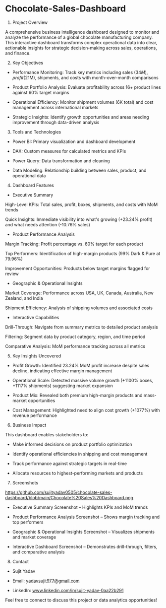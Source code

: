 # Chocolate-Sales-Dashboard

1. Project Overview

A comprehensive business intelligence dashboard designed to monitor and analyze the performance of a global chocolate manufacturing company. This interactive dashboard transforms complex operational data into clear, actionable insights for strategic decision-making across sales, operations, and finance.

2. Key Objectives

- Performance Monitoring: Track key metrics including sales ($34M), profit ($21M), shipments, and costs with month-over-month comparisons

- Product Portfolio Analysis: Evaluate profitability across 16+ product lines against 60% target margins

- Operational Efficiency: Monitor shipment volumes (6K total) and cost management across international markets

- Strategic Insights: Identify growth opportunities and areas needing improvement through data-driven analysis

3. Tools and Technologies

- Power BI: Primary visualization and dashboard development

- DAX: Custom measures for calculated metrics and KPIs

- Power Query: Data transformation and cleaning

- Data Modeling: Relationship building between sales, product, and operational data

4. Dashboard Features
- Executive Summary

High-Level KPIs: Total sales, profit, boxes, shipments, and costs with MoM trends

Quick Insights: Immediate visibility into what's growing (+23.24% profit) and what needs attention (-10.76% sales)

- Product Performance Analysis

Margin Tracking: Profit percentage vs. 60% target for each product

Top Performers: Identification of high-margin products (99% Dark & Pure at 79.96%)

Improvement Opportunities: Products below target margins flagged for review

- Geographic & Operational Insights

Market Coverage: Performance across USA, UK, Canada, Australia, New Zealand, and India

Shipment Efficiency: Analysis of shipping volumes and associated costs

- Interactive Capabilities

Drill-Through: Navigate from summary metrics to detailed product analysis

Filtering: Segment data by product category, region, and time period

Comparative Analysis: MoM performance tracking across all metrics

5. Key Insights Uncovered

- Profit Growth: Identified 23.24% MoM profit increase despite sales decline, indicating effective margin management

- Operational Scale: Detected massive volume growth (+1100% boxes, +1117% shipments) suggesting market expansion

- Product Mix: Revealed both premium high-margin products and mass-market opportunities

- Cost Management: Highlighted need to align cost growth (+1077%) with revenue performance

6. Business Impact

This dashboard enables stakeholders to:

- Make informed decisions on product portfolio optimization

- Identify operational efficiencies in shipping and cost management

- Track performance against strategic targets in real-time

- Allocate resources to highest-performing markets and products

7. Screenshots

https://github.com/sujityadav0505/chocolate-sales-dashboard/blob/main/Chocolate%20Sales%20Dashboard.png

- Executive Summary Screenshot – Highlights KPIs and MoM trends

- Product Performance Analysis Screenshot – Shows margin tracking and top performers

- Geographic & Operational Insights Screenshot – Visualizes shipments and market coverage

- Interactive Dashboard Screenshot – Demonstrates drill-through, filters, and comparative analysis

8. Contact

- Sujit Yadav
- Email: yadavsujit977@gmail.com

- LinkedIn: www.linkedin.com/in/sujit-yadav-0aa22b291


Feel free to connect to discuss this project or data analytics opportunities!

